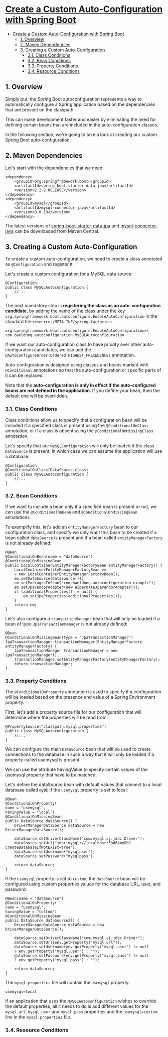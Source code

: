 # [Create a Custom Auto-Configuration with Spring Boot](https://www.baeldung.com/spring-boot-custom-auto-configuration)

- [Create a Custom Auto-Configuration with Spring Boot](#create-a-custom-auto-configuration-with-spring-boot)
  - [1. Overview](#1-overview)
  - [2. Maven Dependencies](#2-maven-dependencies)
  - [3. Creating a Custom Auto-Configuration](#3-creating-a-custom-auto-configuration)
    - [3.1. Class Conditions](#31-class-conditions)
    - [3.2. Bean Conditions](#32-bean-conditions)
    - [3.3. Property Conditions](#33-property-conditions)
    - [3.4. Resource Conditions](#34-resource-conditions)

## 1. Overview

Simply put, the Spring Boot autoconfiguration represents a way to automatically configure a Spring application based on the dependencies that are present on the classpath.

This can make development faster and easier by eliminating the need for defining certain beans that are included in the auto-configuration classes.

In the following section, we're going to take a look at creating our custom Spring Boot auto-configuration.

## 2. Maven Dependencies

Let's start with the dependencies that we need:

    <dependency>
        <groupId>org.springframework.boot</groupId>
        <artifactId>spring-boot-starter-data-jpa</artifactId>
        <version>2.2.2.RELEASE</version>
    </dependency>
    <dependency>
        <groupId>mysql</groupId>
        <artifactId>mysql-connector-java</artifactId>
        <version>8.0.19</version>
    </dependency>

The latest versions of [spring-boot-starter-data-jpa](https://search.maven.org/classic/#search%7Cga%7C1%7Ca%3A%22spring-boot-starter-data-jpa%22) and [mysql-connector-java](https://search.maven.org/classic/#search%7Cga%7C1%7Ca%3A%22mysql-connector-java%22%20AND%20g%3A%22mysql%22) can be downloaded from Maven Central.

## 3. Creating a Custom Auto-Configuration

To create a custom auto-configuration, we need to create a class annotated as `@Configuration` and register it.

Let's create a custom configuration for a MySQL data source:

    @Configuration
    public class MySQLAutoconfiguration {
        //...
    }

The next mandatory step is **registering the class as an auto-configuration candidate**, by adding the name of the class under the key `org.springframework.boot.autoconfigure.EnableAutoConfiguration` in the standard file `resources/META-INF/spring.factories`:

    org.springframework.boot.autoconfigure.EnableAutoConfiguration=\
    com.baeldung.autoconfiguration.MySQLAutoconfiguration

If we want our auto-configuration class to have priority over other auto-configuration candidates, we can add the `@AutoConfigureOrder(Ordered.HIGHEST_PRECEDENCE)` annotation.

Auto-configuration is designed using classes and beans marked with `@Conditional` annotations so that the auto-configuration or specific parts of it can be replaced.

Note that the **auto-configuration is only in effect if the auto-configured beans are not defined in the application**. If you define your bean, then the default one will be overridden.

### 3.1. Class Conditions

Class conditions allow us to specify that a configuration bean will be included if a specified class is present using the `@ConditionalOnClass` annotation, or if a class is absent using the `@ConditionalOnMissingClass` annotation.

Let's specify that our `MySQLConfiguration` will only be loaded if the class `DataSource` is present, in which case we can assume the application will use a database:

    @Configuration
    @ConditionalOnClass(DataSource.class)
    public class MySQLAutoconfiguration {
        //...
    }

### 3.2. Bean Conditions

If we want to include a bean only if a specified bean is present or not, we can use the `@ConditionalOnBean` and `@ConditionalOnMissingBean` annotations.

To exemplify this, let's add an `entityManagerFactory` bean to our configuration class, and specify we only want this bean to be created if a bean called `dataSource` is present and if a bean called `entityManagerFactory` is not already defined:

    @Bean
    @ConditionalOnBean(name = "dataSource")
    @ConditionalOnMissingBean
    public LocalContainerEntityManagerFactoryBean entityManagerFactory() {
        LocalContainerEntityManagerFactoryBean em
        = new LocalContainerEntityManagerFactoryBean();
        em.setDataSource(dataSource());
        em.setPackagesToScan("com.baeldung.autoconfiguration.example");
        em.setJpaVendorAdapter(new HibernateJpaVendorAdapter());
        if (additionalProperties() != null) {
            em.setJpaProperties(additionalProperties());
        }
        return em;
    }

Let's also configure a `transactionManager` bean that will only be loaded if a bean of type `JpaTransactionManager` is not already defined:

    @Bean
    @ConditionalOnMissingBean(type = "JpaTransactionManager")
    JpaTransactionManager transactionManager(EntityManagerFactory entityManagerFactory) {
        JpaTransactionManager transactionManager = new JpaTransactionManager();
        transactionManager.setEntityManagerFactory(entityManagerFactory);
        return transactionManager;
    }

### 3.3. Property Conditions

The `@ConditionalOnProperty` annotation is used to specify if a configuration will be loaded based on the presence and value of a Spring Environment property.

First, let's add a property source file for our configuration that will determine where the properties will be read from:

    @PropertySource("classpath:mysql.properties")
    public class MySQLAutoconfiguration {
        //...
    }

We can configure the main `DataSource` bean that will be used to create connections to the database in such a way that it will only be loaded if a property called usemysql is present.

We can use the attribute havingValue to specify certain values of the usemysql property that have to be matched.

Let's define the dataSource bean with default values that connect to a local database called `myDb` if the `usemysql` property is set to local:

    @Bean
    @ConditionalOnProperty(
    name = "usemysql", 
    havingValue = "local")
    @ConditionalOnMissingBean
    public DataSource dataSource() {
        DriverManagerDataSource dataSource = new DriverManagerDataSource();
    
        dataSource.setDriverClassName("com.mysql.cj.jdbc.Driver");
        dataSource.setUrl("jdbc:mysql://localhost:3306/myDb?createDatabaseIfNotExist=true");
        dataSource.setUsername("mysqluser");
        dataSource.setPassword("mysqlpass");
    
        return dataSource;
    }

If the `usemysql` property is set to `custom`, the `dataSource` bean will be configured using custom properties values for the database URL, user, and password:

    @Bean(name = "dataSource")
    @ConditionalOnProperty(
    name = "usemysql", 
    havingValue = "custom")
    @ConditionalOnMissingBean
    public DataSource dataSource2() {
        DriverManagerDataSource dataSource = new DriverManagerDataSource();
            
        dataSource.setDriverClassName("com.mysql.cj.jdbc.Driver");
        dataSource.setUrl(env.getProperty("mysql.url"));
        dataSource.setUsername(env.getProperty("mysql.user") != null 
        ? env.getProperty("mysql.user") : "");
        dataSource.setPassword(env.getProperty("mysql.pass") != null 
        ? env.getProperty("mysql.pass") : "");
            
        return dataSource;
    }

The `mysql.properties` file will contain the `usemysql` property:

    usemysql=local

If an application that uses the `MySQLAutoconfiguration` wishes to override the default properties, all it needs to do is add different values for the `mysql.url`, `mysql.user` and `mysql.pass` properties and the `usemysql=custom` line in the `mysql.properties` file.

### 3.4. Resource Conditions






